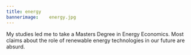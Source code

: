 ```yaml
---
title: energy
bannerimage:    energy.jpg
---
```


My studies led me to take a Masters Degree in Energy Economics. Most claims about the role of renewable energy technologies in our future are absurd.